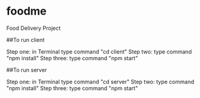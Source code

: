 # foodme

Food Delivery Project

##To run client

Step one: in Terminal type command "cd client"
Step two: type command "npm install"
Step three: type command "npm start"

##To run server

Step one: in Terminal type command "cd server"
Step two: type command "npm install"
Step three: type command "npm start"
